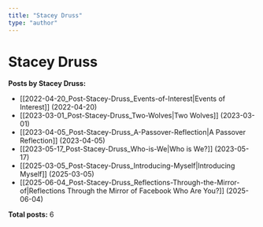 ```yaml
---
title: "Stacey Druss"
type: "author"
---
```


# Stacey Druss

**Posts by Stacey Druss:**

- [[2022-04-20_Post-Stacey-Druss_Events-of-Interest|Events of Interest]] (2022-04-20)
- [[2023-03-01_Post-Stacey-Druss_Two-Wolves|Two Wolves]] (2023-03-01)
- [[2023-04-05_Post-Stacey-Druss_A-Passover-Reflection|A Passover Reflection]] (2023-04-05)
- [[2023-05-17_Post-Stacey-Druss_Who-is-We|Who is We?]] (2023-05-17)
- [[2025-03-05_Post-Stacey-Druss_Introducing-Myself|Introducing Myself]] (2025-03-05)
- [[2025-06-04_Post-Stacey-Druss_Reflections-Through-the-Mirror-of|Reflections Through the Mirror of Facebook Who Are You?]] (2025-06-04)

**Total posts:** 6
